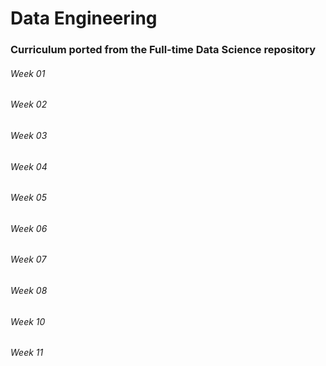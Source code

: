 # Data Engineering


### Curriculum ported from the Full-time Data Science repository

###### Week 01
###### Week 02
###### Week 03
###### Week 04
###### Week 05
###### Week 06
###### Week 07
###### Week 08
###### Week 10
###### Week 11
